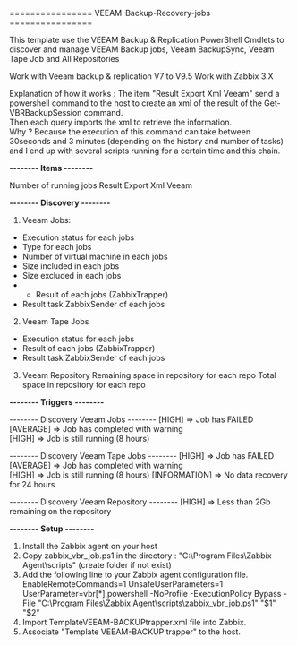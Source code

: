================ VEEAM-Backup-Recovery-jobs ================

This template use the VEEAM Backup & Replication PowerShell Cmdlets to discover and manage VEEAM Backup jobs, Veeam BackupSync, Veeam Tape Job and All Repositories 

Work with Veeam backup & replication V7 to V9.5
Work with Zabbix 3.X

Explanation of how it works :
The item "Result Export Xml Veeam" send a powershell command to the host to create an xml of the result of the Get-VBRBackupSession command.<br />
Then each query imports the xml to retrieve the information.<br />
Why ? Because the execution of this command can take between 30seconds and 3 minutes (depending on the history and number of tasks) and I end up with several scripts running for a certain time and this chain. 

**-------- Items --------**

Number of running jobs
Result Export Xml Veeam


**-------- Discovery --------**

1. Veeam Jobs: 
  - Execution status for each jobs
  - Type for each jobs
  - Number of virtual machine in each jobs
  - Size included in each jobs
  - Size excluded in each jobs
  -   - Result of each jobs (ZabbixTrapper)
  - Result task ZabbixSender of each jobs

2. Veeam Tape Jobs
  - Execution status for each jobs
  - Result of each jobs (ZabbixTrapper)
  - Result task ZabbixSender of each jobs

3. Veeam Repository
Remaining space in repository for each repo
Total space in repository for each repo

**-------- Triggers --------**

-------- Discovery Veeam Jobs --------
[HIGH] => Job has FAILED 
[AVERAGE] => Job has completed with warning  
[HIGH] => Job is still running (8 hours)

-------- Discovery Veeam Tape Jobs --------
[HIGH] => Job has FAILED 
[AVERAGE] => Job has completed with warning  
[HIGH] => Job is still running (8 hours)
[INFORMATION] => No data recovery for 24 hours

-------- Discovery Veeam Repository --------
[HIGH] => Less than 2Gb remaining on the repository


**-------- Setup --------**

1. Install the Zabbix agent on your host
2. Copy zabbix_vbr_job.ps1 in the directory : "C:\Program Files\Zabbix Agent\scripts\" (create folder if not exist)
3. Add the following line to your Zabbix agent configuration file.
EnableRemoteCommands=1 
UnsafeUserParameters=1 
UserParameter=vbr[*],powershell -NoProfile -ExecutionPolicy Bypass -File "C:\Program Files\Zabbix Agent\scripts\zabbix_vbr_job.ps1" "$1" "$2"
4. Import TemplateVEEAM-BACKUPtrapper.xml file into Zabbix. 
5. Associate "Template VEEAM-BACKUP trapper" to the host.
